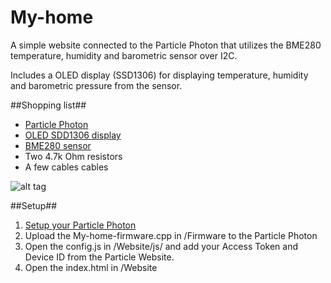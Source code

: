 # My-home #
A simple website connected to the Particle Photon that utilizes the BME280 temperature, humidity and barometric sensor over I2C. 

Includes a OLED display (SSD1306) for displaying temperature, humidity and barometric pressure from the sensor.


##Shopping list##
* [Particle Photon](https://store.particle.io/collections/photon)
* [OLED SDD1306 display](https://www.adafruit.com/products/938)
* [BME280 sensor](https://www.adafruit.com/products/2652)
* Two 4.7k Ohm resistors
* A few cables cables


![alt tag](https://github.com/sandtorv/My-home/blob/master/Images/Overview.png "How it looks")

##Setup##
1. [Setup your Particle Photon](https://docs.particle.io/guide/getting-started/intro/)
2. Upload the My-home-firmware.cpp in /Firmware to the Particle Photon
3. Open the config.js in /Website/js/ and add your Access Token and Device ID from the Particle Website.
4. Open the index.html in /Website